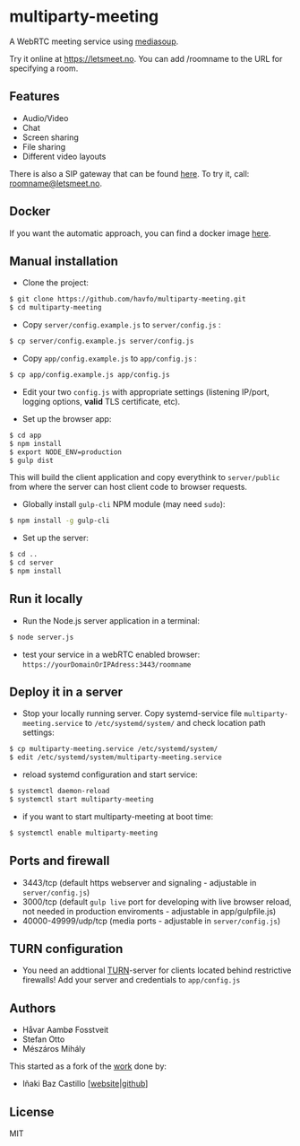 # multiparty-meeting

A WebRTC meeting service using [mediasoup](https://mediasoup.org).

Try it online at https://letsmeet.no. You can add /roomname to the URL for specifying a room.

## Features
* Audio/Video
* Chat
* Screen sharing
* File sharing
* Different video layouts

There is also a SIP gateway that can be found [here](https://github.com/havfo/multiparty-meeting-sipgw). To try it, call: roomname@letsmeet.no.

## Docker
If you want the automatic approach, you can find a docker image [here](https://hub.docker.com/r/misi/mm/).

## Manual installation

* Clone the project:

```bash
$ git clone https://github.com/havfo/multiparty-meeting.git
$ cd multiparty-meeting
```

* Copy `server/config.example.js` to `server/config.js` :

```bash
$ cp server/config.example.js server/config.js
```

* Copy `app/config.example.js` to `app/config.js` :

```bash
$ cp app/config.example.js app/config.js
```

* Edit your two `config.js` with appropriate settings (listening IP/port, logging options, **valid** TLS certificate, etc).

* Set up the browser app:

```bash
$ cd app
$ npm install
$ export NODE_ENV=production
$ gulp dist
```
This will build the client application and copy everythink to `server/public` from where the server can host client code to browser requests.

* Globally install `gulp-cli` NPM module (may need `sudo`):

```bash
$ npm install -g gulp-cli
```

* Set up the server:

```bash
$ cd ..
$ cd server
$ npm install
```

## Run it locally

* Run the Node.js server application in a terminal:

```bash
$ node server.js
```
* test your service in a webRTC enabled browser: `https://yourDomainOrIPAdress:3443/roomname`

## Deploy it in a server

* Stop your locally running server. Copy systemd-service file `multiparty-meeting.service` to `/etc/systemd/system/` and check location path settings:
```bash
$ cp multiparty-meeting.service /etc/systemd/system/
$ edit /etc/systemd/system/multiparty-meeting.service
```

* reload systemd configuration and start service:

```bash
$ systemctl daemon-reload
$ systemctl start multiparty-meeting
```

* if you want to start multiparty-meeting at boot time:
```bash
$ systemctl enable multiparty-meeting
```

## Ports and firewall

* 3443/tcp (default https webserver and signaling - adjustable in `server/config.js`)
* 3000/tcp (default `gulp live` port for developing with live browser reload, not needed in production enviroments - adjustable in app/gulpfile.js)
* 40000-49999/udp/tcp (media ports - adjustable in `server/config.js`)

## TURN configuration

* You need an addtional [TURN](https://github.com/coturn/coturn)-server for clients located behind restrictive firewalls! Add your server and credentials to `app/config.js`

## Authors

* Håvar Aambø Fosstveit
* Stefan Otto
* Mészáros Mihály


This started as a fork of the [work](https://github.com/versatica/mediasoup-demo) done by:
* Iñaki Baz Castillo [[website](https://inakibaz.me)|[github](https://github.com/ibc/)]


## License

MIT
